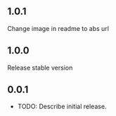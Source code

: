 ## 1.0.1

Change image in readme to abs url

## 1.0.0

Release stable version
## 0.0.1

* TODO: Describe initial release.
